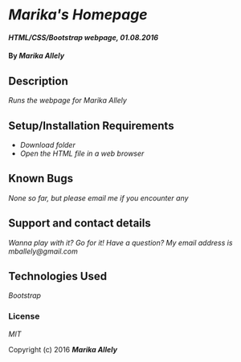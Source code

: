# _Marika's Homepage_

#### _HTML/CSS/Bootstrap webpage, 01.08.2016_

#### By _**Marika Allely**_

## Description

_Runs the webpage for Marika Allely_

## Setup/Installation Requirements

* _Download folder_
* _Open the HTML file in a web browser_


## Known Bugs

_None so far, but please email me if you encounter any_

## Support and contact details

_Wanna play with it?  Go for it!  Have a question?  My email address is mballely@gmail.com_

## Technologies Used

_Bootstrap_

### License

*MIT*

Copyright (c) 2016 **_Marika Allely_**
